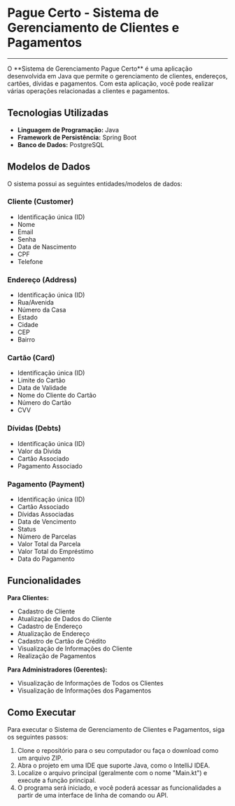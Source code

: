 # Pague Certo - Sistema de Gerenciamento de Clientes e Pagamentos
<hr>
O **Sistema de Gerenciamento Pague Certo** é uma aplicação desenvolvida em Java que permite o gerenciamento de clientes, endereços, cartões, dívidas e pagamentos. Com esta aplicação, você pode realizar várias operações relacionadas a clientes e pagamentos.

## Tecnologias Utilizadas

- **Linguagem de Programação:** Java
- **Framework de Persistência:** Spring Boot
- **Banco de Dados:** PostgreSQL

## Modelos de Dados

O sistema possui as seguintes entidades/modelos de dados:

### Cliente (Customer)

- Identificação única (ID)
- Nome
- Email
- Senha
- Data de Nascimento
- CPF
- Telefone

### Endereço (Address)

- Identificação única (ID)
- Rua/Avenida
- Número da Casa
- Estado
- Cidade
- CEP
- Bairro

### Cartão (Card)

- Identificação única (ID)
- Limite do Cartão
- Data de Validade
- Nome do Cliente do Cartão
- Número do Cartão
- CVV

### Dívidas (Debts)

- Identificação única (ID)
- Valor da Dívida
- Cartão Associado
- Pagamento Associado

### Pagamento (Payment)

- Identificação única (ID)
- Cartão Associado
- Dívidas Associadas
- Data de Vencimento
- Status
- Número de Parcelas
- Valor Total da Parcela
- Valor Total do Empréstimo
- Data do Pagamento

## Funcionalidades

**Para Clientes:**

- Cadastro de Cliente
- Atualização de Dados do Cliente
- Cadastro de Endereço
- Atualização de Endereço
- Cadastro de Cartão de Crédito
- Visualização de Informações do Cliente
- Realização de Pagamentos

**Para Administradores (Gerentes):**

- Visualização de Informações de Todos os Clientes
- Visualização de Informações dos Pagamentos

## Como Executar

Para executar o Sistema de Gerenciamento de Clientes e Pagamentos, siga os seguintes passos:

1. Clone o repositório para o seu computador ou faça o download como um arquivo ZIP.
2. Abra o projeto em uma IDE que suporte Java, como o IntelliJ IDEA.
3. Localize o arquivo principal (geralmente com o nome "Main.kt") e execute a função principal.
4. O programa será iniciado, e você poderá acessar as funcionalidades a partir de uma interface de linha de comando ou API.




